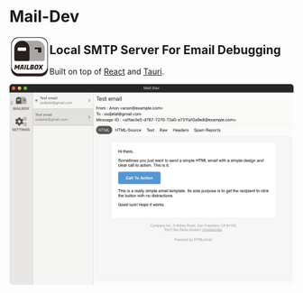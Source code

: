 # Mail-Dev

<img src="src-tauri/icons/Square71x71Logo.png" alt="Mail-Dev" align="left"/>

## Local SMTP Server For Email Debugging

Built on top of [React](https://reactjs.org/) and [Tauri](https://tauri.studio/en).

<img src="screenshot.png" alt="Mail-Dev"/>